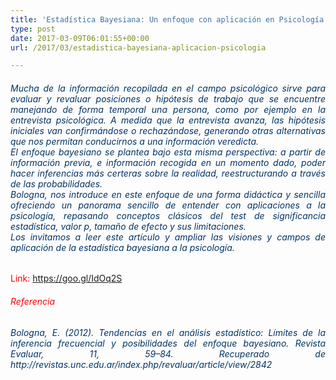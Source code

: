 ```yaml
---
title: 'Estadística Bayesiana: Un enfoque con aplicación en Psicología'
type: post
date: 2017-03-09T06:01:55+00:00
url: /2017/03/estadistica-bayesiana-aplicacion-psicologia

---
```

<h6 style="text-align: justify;">
  <span style="color: #003366;">Mucha de la información recopilada en el campo psicológico sirve para evaluar y revaluar posiciones o hipótesis de trabajo que se encuentre manejando de forma temporal una persona, como por ejemplo en la entrevista psicológica. A medida que la entrevista avanza, las hipótesis iniciales van confirmándose o rechazándose, generando otras alternativas que nos permitan conducirnos a una información veredicta.</span><br /> <span style="color: #003366;">El enfoque bayesiano se plantea bajo esta misma perspectiva: a partir de información previa, e información recogida en un momento dado, poder hacer inferencias más certeras sobre la realidad, reestructurando a través de las probabilidades.</span><br /> <span style="color: #003366;">Bologna, nos introduce en este enfoque de una forma didáctica y sencilla ofreciendo un panorama sencillo de entender con aplicaciones a la psicología, repasando conceptos clásicos del test de significancia estadística, valor p, tamaño de efecto y sus limitaciones.</span><br /> <span style="color: #003366;">Los invitamos a leer este artículo y ampliar las visiones y campos de aplicación de la estadística bayesiana a la psicología.</span>
</h6>

<span style="color: #ff0000;">Link: <a href="https://goo.gl/IdOq2S" target="_blank">https://goo.gl/IdOq2S</a></span>

###### <span style="color: #ff0000;">Referencia</span>

<h6 style="text-align: justify;">
  <span style="color: #003366;">Bologna, E. (2012). Tendencias en el análisis estadístico: Límites de la inferencia frecuencial y posibilidades del enfoque bayesiano. <em>Revista Evaluar, 11,</em> 59–84. Recuperado de http://revistas.unc.edu.ar/index.php/revaluar/article/view/2842</span>
</h6>